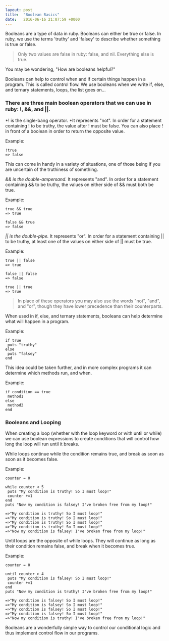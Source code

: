 ```yaml
---
layout: post
title:  "Boolean Basics"
date:   2016-06-16 21:07:59 +0000
---
```



Booleans are a type of data in ruby. Booleans can either be true or false. In ruby, we use the terms 'truthy' and 'falsey' to describe whether something is true or false. 

> Only two values are false in ruby: false, and nil. Everything else is true.

You may be wondering, "How are booleans helpful?"

Booleans can help to control when and if certain things happen in a program. This is called control flow. We use booleans when we write if, else, and ternary statements, loops, the list goes on...


### There are three main boolean operators that we can use in ruby: !, &&, and ||.

*! is the single-bang operator. *It represents "not". In order for a statement containing ! to be truthy, the value after ! must be false. You can also place ! in front of a boolean in order to return the opposite value.

Example:

```
!true
=> false
```

This can come in handy in a variety of situations, one of those being if you are uncertain of the truthiness of something.


*&& is the double-ampersand.* It represents "and". In order for a statement containing && to be truthy, the values on either side of && must both be true.

Example:

```
true && true
=> true

false && true
=> false
```


*|| is the double-pipe.* It represents "or". In order for a statement containing || to be truthy, at least one of the values on either side of || must be true.

Example:

```
true || false
=> true

false || false
=> false

true || true
=> true
```

> In place of these operators you may also use the words "not", "and", and "or", though they have lower precedence than their counterparts.


When used in if, else, and ternary statements, booleans can help determine what will happen in a program.

Example:

```
if true
 puts "truthy"
else
 puts "falsey"
end
```

This idea could be taken further, and in more complex programs it can determine which methods run, and when.

Example:

```
if condition == true
 method1
else
 method2
end
```

### Booleans and Looping

When creating a loop (whether with the loop keyword or with until or while) we can use boolean expressions to create conditions that will control how long the loop will run until it breaks.

While loops continue while the condition remains true, and break as soon as soon as it becomes false.

Example:

```
counter = 0

while counter < 5
 puts "My condition is truthy! So I must loop!"
 counter +=1
end
puts "Now my condition is falsey! I've broken free from my loop!"

=>"My condition is truthy! So I must loop!"
=>"My condition is truthy! So I must loop!"
=>"My condition is truthy! So I must loop!"
=>"My condition is truthy! So I must loop!"
=>"Now my condition is falsey! I've broken free from my loop!"
```

Until loops are the opposite of while loops. They will continue as long as their condition remains false, and break when it becomes true.

Example:

```
counter = 0

until counter > 4
 puts "My condition is falsey! So I must loop!"
 counter +=1
end
puts "Now my condition is truthy! I've broken free from my loop!"

=>"My condition is falsey! So I must loop!"
=>"My condition is falsey! So I must loop!"
=>"My condition is falsey! So I must loop!"
=>"My condition is falsey! So I must loop!"
=>"Now my condition is truthy! I've broken free from my loop!"
```

Booleans are a wonderfully simple way to control our conditional logic and thus implement control flow in our programs. 

